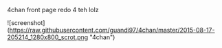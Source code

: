 4chan front page redo 4 teh lolz


![screenshot] (https://raw.githubusercontent.com/guandi97/4chan/master/2015-08-17-205214_1280x800_scrot.png "4chan")
